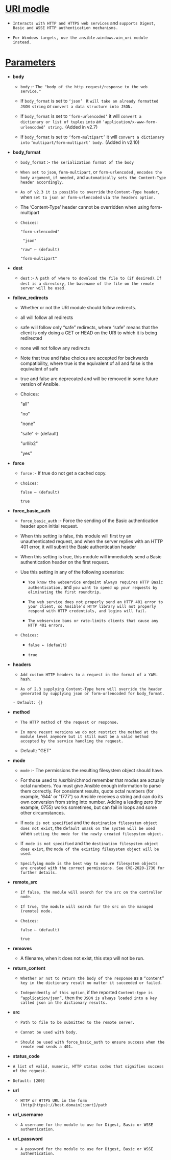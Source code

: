 # <ins> URI modle </ins> #

- `Interacts with HTTP and HTTPS web services` and `supports Digest, Basic and WSSE HTTP authentication mechanisms.`

- `For Windows targets, use the ansible.windows.win_uri module instead.`

# <ins> Parameters </ins> #

- **body**

  - `body` :- `The "body of the http request/response to the web service."`

  - If `body_format` is set to `‘json’ ` it `will take an already formatted JSON string` or `convert a data structure into JSON.`

  - If `body_format` is set to `‘form-urlencoded’` it will `convert a dictionary or list of tuples` `into` an `‘application/x-www-form-urlencoded’ string.` (Added in v2.7)

  - If `body_format` is set to `‘form-multipart’` it will `convert a dictionary` `into` `‘multipart/form-multipart’ body.` (Added in v2.10)

- **body_format**

  - `body_format` :- `The serialization format of the body`

  - `When set to` `json`, `form-multipart`, or `form-urlencoded` ,  `encodes the body argument`, `if needed,` and `automatically sets the Content-Type header accordingly.`

  - `As of v2.3 it is possible to override` the `Content-Type header`, when `set to json or form-urlencoded` `via the headers option.`

  - The ‘Content-Type’ header cannot be overridden when using form-multipart

  - `Choices`:

      `"form-urlencoded"`

     ` "json"`

      `"raw" ← (default)`

      `"form-multipart"`

- **dest**

  - `dest` :- `A path of where to download the file to (if desired)`. `If dest is a directory,` `the basename of the file on the remote server will be used.`

- **follow_redirects**

  - Whether or not the URI module should follow redirects. 

  - all will follow all redirects

  - safe will follow only “safe” redirects, where “safe” means that the client is only doing a GET or HEAD on the URI to which it is being redirected

  - none will not follow any redirects

  - Note that true and false choices are accepted for backwards compatibility, where true is the equivalent of all and false is the equivalent of safe

  - true and false are deprecated and will be removed in some future version of Ansible.

  - Choices:

      "all"

      "no"

      "none"

      "safe" ← (default)

      "urllib2"

      "yes"


- **force**
  
  - `force` :- If true do not get a cached copy.

  - `Choices`:

      `false ← (default)`

      `true`

- **force_basic_auth**

  - `force_basic_auth` :- Force the sending of the Basic authentication header upon initial request.

  - When this setting is false, this module will first try an unauthenticated request, and when the server replies with an HTTP 401 error, it will submit the Basic authentication header

  - When this setting is true, this module will immediately send a Basic authentication header on the first request.

  - Use this setting in any of the following scenarios:

    - `You know the webservice endpoint always requires HTTP Basic authentication,` and `you want to speed up your requests by eliminating the first roundtrip.`

    - `The web service does not properly send an HTTP 401 error to your client, so Ansible’s HTTP library will not properly respond with HTTP credentials, and logins will fail.`

    - `The webservice bans or rate-limits clients that cause any HTTP 401 errors.`

  - `Choices:`

      - `false ← (default)`

      - `true`


- **headers**

  - `Add custom HTTP headers to a request in the format of a YAML hash.`

  - `As of 2.3 supplying Content-Type here will override the header generated by supplying json or form-urlencoded for body_format.`

  `- Default: {}`

- **method**

  - `The HTTP method of the request or response.`

  - `In more recent versions we do not restrict the method at the module level anymore but it still must be a valid method accepted by the service handling the request.`

  - Default: "GET"


- **mode**

  - `mode` :- The permissions the resulting filesystem object should have.

  - For those used to /usr/bin/chmod remember that modes are actually octal numbers. You must give Ansible enough information to parse them correctly. For consistent results, quote octal numbers (for example, '644' or '1777') so Ansible receives a string and can do its own conversion from string into number. Adding a leading zero (for example, 0755) works sometimes, but can fail in loops and some other circumstances.

  - If `mode is not specified` and the `destination filesystem object does not exist`, the d`efault umask on the system will be used` when `setting the mode for the newly created filesystem object.`

  - If` mode is not specified` and the `destination filesystem object does exist`, the `mode of the existing filesystem object will be used.`

  - `Specifying mode is the best way to ensure filesystem objects are created with the correct permissions. See CVE-2020-1736 for further details.`


- **remote_src**

  - `If false, the module will search for the src on the controller node.`

  - `If true, the module will search for the src on the managed (remote) node.`

  - `Choices`:

      `false ← (default)`

      `true`

- **removes**

  - A filename, when it does not exist, this step will not be run.

- **return_content**

  - `Whether or not to return the body of the response` as a `“content” key in the dictionary result no matter it succeeded or failed.`

  - `Independently of this option`, if the reported `Content-type is “application/json”,` then the `JSON is always loaded into a key called json in the dictionary results.`

- **src**

  - `Path to file to be submitted to the remote server.`

  - `Cannot be used with body.`

  - `Should be used with force_basic_auth to ensure success when the remote end sends a 401.`

- **status_code**

- `A list of valid, numeric, HTTP status codes that signifies success of the request.`

- `Default: [200]`

- **url**

  - `HTTP or HTTPS URL in the form (http|https)://host.domain[:port]/path`

- **url_username**

  - `A username for the module to use for Digest, Basic or WSSE authentication.`

- **url_password**

    - `A password for the module to use for Digest, Basic or WSSE authentication.`



